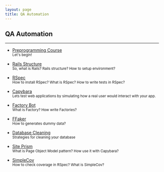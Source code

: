 ```yaml
---
layout: page
title: QA Automation
---
```


## QA Automation

---
- [Preprogramming Course](preprogramming-course)
  <br>
  <small>Let's begin! </small>

- [Rails Structure](rails-structure)
  <br>
  <small>So, what is Rails? Rails structure? How to setup environment? </small>

- [RSpec](rspec)
  <br>
  <small>How to install RSpec? What is RSpec? How to write tests in RSpec? </small>

- [Capybara](capybara)
  <br>
  <small>Lets test web applications by simulating how a real user would interact with your app. </small>

- [Factory Bot](factory-bot)
  <br>
  <small>What is Factory? How write Factories?</small>

- [FFaker](ffaker)
  <br>
  <small>How to generates dummy data? </small>

- [Database Cleaning](database-cleaner)
  <br>
  <small>Strategies for cleaning your database </small>

- [Site Prism](site-prism)
  <br>
  <small>What is Page Object Model pattern? How use it with Capybara? </small>

- [SimpleCov](simple-cov)
  <br>
  <small>How to check coverage in RSpec? What is SimpleCov? </small>